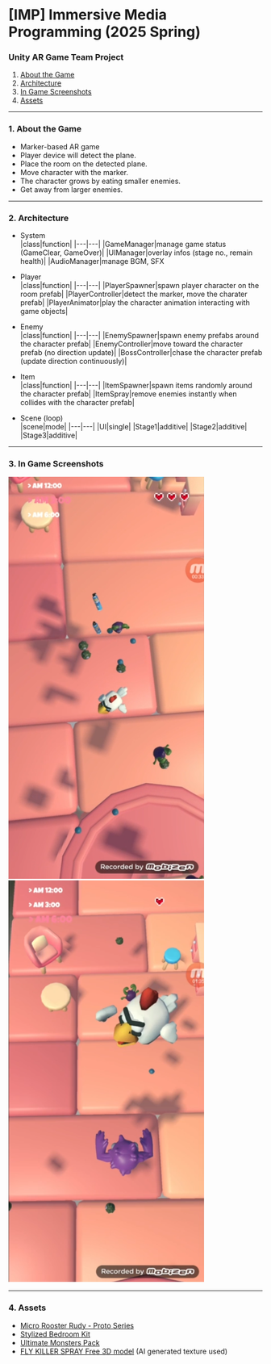 # [IMP] Immersive Media Programming (2025 Spring)
### Unity AR Game Team Project

1. [About the Game](#1-about-the-game)  
2. [Architecture](#2-architecture)
3. [In Game Screenshots](#3-in-game-screenshots)
4. [Assets](#4-assets)
---

### 1. About the Game
- Marker-based AR game
- Player device will detect the plane.
- Place the room on the detected plane.
- Move character with the marker.
- The character grows by eating smaller enemies.
- Get away from larger enemies.

---
### 2. Architecture
- System  
  |class|function|
  |---|---|
  |GameManager|manage game status (GameClear, GameOver)|
  |UIManager|overlay infos (stage no., remain health)|
  |AudioManager|manage BGM, SFX

- Player  
  |class|function|
  |---|---|
  |PlayerSpawner|spawn player character on the room prefab|
  |PlayerController|detect the marker, move the charater prefab|
  |PlayerAnimator|play the character animation interacting with game objects|

- Enemy  
  |class|function|
  |---|---|
  |EnemySpawner|spawn enemy prefabs around the character prefab|
  |EnemyController|move toward the character prefab (no direction update)|
  |BossController|chase the character prefab (update direction continuously)|

- Item  
  |class|function|
  |---|---|
  |ItemSpawner|spawn items randomly around the character prefab|
  |ItemSpray|remove enemies instantly when collides with the character prefab|
  
- Scene (loop)  
  |scene|mode|
  |---|---|
  |UI|single|
  |Stage1|additive|
  |Stage2|additive|
  |Stage3|additive|

---
### 3. In Game Screenshots
![ingame1.png](./ingame1.png)
![ingame2.png](./ingame2.png)

---
### 4. Assets

- [Micro Rooster Rudy - Proto Series](https://www.fab.com/listings/ca5d2bf3-3fa2-4625-ae73-ddc74ee4f9c2)  
- [Stylized Bedroom Kit](https://assetstore.unity.com/packages/3d/environments/stylized-bedroom-kit-308050)  
- [Ultimate Monsters Pack](https://sketchfab.com/3d-models/ultimate-monsters-pack-fd72e114d119488da71fe3a16f216c4f)  
- [FLY KILLER SPRAY Free 3D model](https://www.cgtrader.com/free-3d-models/animals/insect/fly-spray) (AI generated texture used)
